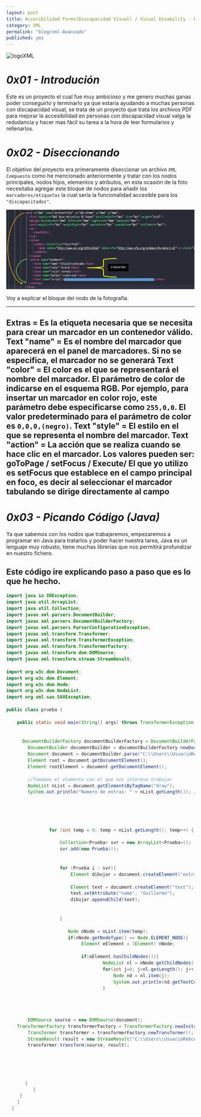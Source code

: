 ```yaml
---
layout: post
title: Accesibilidad Forms(Discapacidad Visual) / Visual Disability - Forms Accesibility
category: XML
permalink: "blog/xml-Avanzado"
published: yes
---
```


<img class="differentSize40" src="https://lisia2.files.wordpress.com/2015/02/xml_logo.gif" alt="logoXML" style="margin:auto; display:block;">

# _0x01 - Introdución_

Este es un proyecto el cual fue muy ambicioso y me genero muchas ganas poder conseguirlo y terminarlo ya que estaría ayudando a muchas personas con discapacidad visual, se trata de un proyecto que trata los archivos PDF para mejorar la accesibilidad en personas con discapacidad visual valga la redudancia y hacer mas fácil su tarea a la hora de leer formularios y rellenarlos.


# _0x02 - Diseccionando_

El objetivo del proyecto era primeramente diseccionar un archivo `XML Compuesto` como he mencionado anteriormente y tratar con los nodos principales, nodos hijos, elementos y atributos, en esta ocasión de la foto necesitaba agregar este bloque de nodos para añadir los `marcadores/etiquetas` la cual sería la funcionalidad accesible para los `"discapacitados"`.

<img class="differenteSize65" src="/assets/img/xmlEtiquetas.png" alt="LineasXml" style="margin:auto; display:block;">

Voy a explicar el bloque del nodo de la fotografía.

---
Extras = Es la etiqueta necesaria que se necesita para crear un marcador en un contenedor válido.
Text "name" =  Es el nombre del marcador que aparecerá en el panel de marcadores. Si no se especifica, el marcador no se generará
Text "color" = El color es el que se representará el nombre del marcador. El parámetro de color de indicarse en el esquema RGB. Por ejemplo, para insertar un marcador en color rojo, este parámetro debe especificarse como `255,0,0`. El valor predeterminado para el parámetro de color es `0,0,0,(negro)`.
Text "style" = El estilo en el que se representa el nombre del marcador.
Text "action" = La acción que se realiza cuando se hace clic en el marcador. Los valores pueden ser:
goToPage / setFocus / Execute/
El que yo utilizo es setFocus que establece en el campo principal en foco, es decir al seleccionar el marcador tabulando se dirige directamente al campo
---


# _0x03 - Picando Código (Java)_

Ya que sabemos con los nodos que trabajaremos, empezaremos a programar en Java para tratarlos y poder hacer nuestra tarea, Java es un lenguaje muy robusto, tiene muchas librerías que nos permitirá profundizar en nuestro fichero.

## Este código ire explicando paso a paso que es lo que he hecho.

```java
import java.io.IOException;
import java.util.ArrayList;
import java.util.Collection;
import javax.xml.parsers.DocumentBuilder;
import javax.xml.parsers.DocumentBuilderFactory;
import javax.xml.parsers.ParserConfigurationException;
import javax.xml.transform.Transformer;
import javax.xml.transform.TransformerException;
import javax.xml.transform.TransformerFactory;
import javax.xml.transform.dom.DOMSource;
import javax.xml.transform.stream.StreamResult;

import org.w3c.dom.Document;
import org.w3c.dom.Element;
import org.w3c.dom.Node;
import org.w3c.dom.NodeList;
import org.xml.sax.SAXException;

public class prueba {

	public static void main(String[] args) throws TransformerException, ParserConfigurationException, SAXException, IOException {
		
		
	  DocumentBuilderFactory documentBuilderFactory = DocumentBuilderFactory.newInstance();
		DocumentBuilder documentBuilder = documentBuilderFactory.newDocumentBuilder();
		Document document = documentBuilder.parse("C:\\Users\\UsuarioRebcesp\\Desktop\\prueba.xml");
		Element root = document.getDocumentElement();
		Element rootElement = document.getDocumentElement();
			    
		//Tomamos el elemento con el que nos interesa trabajar
		NodeList nList = document.getElementsByTagName("draw");
		System.out.println("Numero de extras: " + nList.getLength()); //longitud de las etiquetas = 3
			    
			
			    
			    
			    
			    for (int temp = 0; temp < nList.getLength(); temp++) {
			    	
			        Collection<Prueba> svr = new ArrayList<Prueba>();
				    svr.add(new Prueba());
			    	
			    	
			    	for (Prueba i : svr){
			    		Element dibujar = document.createElement("extras");
			    		
			    		Element text = document.createElement("text");
			    		text.setAttribute("name", "Guillermo");
			    		dibujar.appendChild(text);
			    		
			    	    
			    	}
			    	
			    	   Node nNode = nList.item(temp);
			    	   if(nNode.getNodeType() == Node.ELEMENT_NODE){
			            	Element eElement = (Element) nNode;
			            	
			            	if(eElement.hasChildNodes()){
			            			NodeList nl = nNode.getChildNodes();
			            			for(int j=0; j<nl.getLength(); j++){
			            				Node nd = nl.item(j);
			            				System.out.println(nd.getTextContent());
			            			}
			            			
			            	
			            	

		DOMSource source = new DOMSource(document);
    TransformerFactory transformerFactory = TransformerFactory.newInstance();
		Transformer transformer = transformerFactory.newTransformer();
		StreamResult result = new StreamResult("C:\\Users\\UsuarioRebcesp\\Desktop\\prueba.xml");
		transformer.transform(source, result);
			    	
			    	
						    
					    	  
			    	
       }
		  }
     }
    }
  }
```



